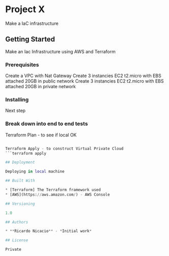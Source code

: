 # Project X

Make a IaC infrastructure

## Getting Started

Make an Iac Infrastructure using AWS and Terraform

### Prerequisites

Create a VPC with Nat Gateway 
Create 3 instancies EC2 t2.micro with EBS attached 20GB in public network 
Create 3 instancies EC2 t2.micro with EBS attached 20GB in private network 

### Installing

Next step

### Break down into end to end tests

Terraform Plan - to see if local OK
``` terraform plan

Terraform Apply - to construct Virtual Private Cloud
```terraform apply

## Deployment

Deploying in local machine

## Built With

* [Terraform] The Terraform framework used
* [AWS](https://aws.amazon.com/) - AWS Console

## Versioning

1.0

## Authors

* **Ricardo Nicacio** - *Initial work* 

## License

Private

